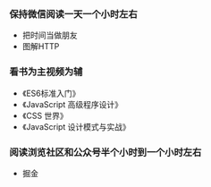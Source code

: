 ### 保持微信阅读一天一个小时左右
- 把时间当做朋友
- 图解HTTP

### 看书为主视频为辅
- 《ES6标准入门》
- 《JavaScript 高级程序设计》
- 《CSS 世界》
- 《JavaScript 设计模式与实战》

### 阅读浏览社区和公众号半个小时到一个小时左右
- 掘金